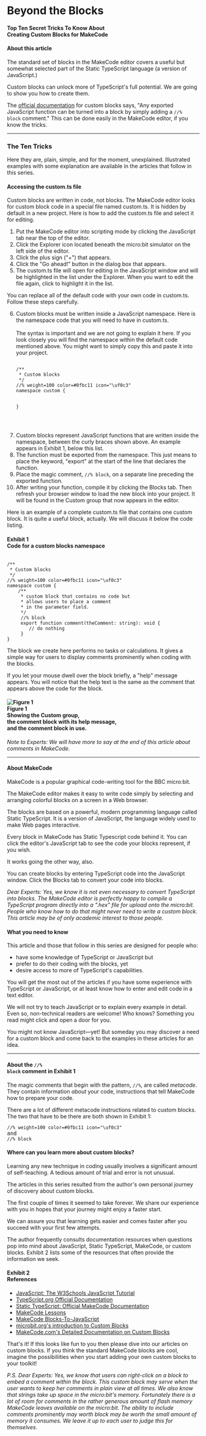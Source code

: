 <h1> Beyond the Blocks</h1>
<h4>Top Ten Secret Tricks To Know About<br>Creating Custom Blocks for MakeCode</h4>

#### About this article

The standard set of blocks in the MakeCode editor covers a useful but somewhat selected part of the Static TypeScript language (a version of JavaScript.)

Custom blocks can unlock more of TypeScript's full potential. We are going to show you how to create them.

The [official documentation](https://makecode.microbit.org/blocks/custom) for custom blocks says, "Any exported JavaScript function can be turned into a block by simply adding a <code>//% block</code> comment." This can be done easily in the MakeCode editor, if you know the tricks.

---

### The Ten Tricks

Here they are, plain, simple, and for the moment, unexplained. Illustrated examples with some explanation are available in the articles that follow in this series.

#### Accessing the custom.ts file

Custom blocks are written in code, not blocks. The MakeCode editor looks for custom block code in a special file named custom.ts. It is hidden by default in a new project. Here is how to add the custom.ts file and select it for editing.

<ol>
<li>Put the MakeCode editor into scripting mode by clicking the JavaScript tab near the top of the editor.</li>
<li>Click the Explorer icon located beneath the micro:bit simulator on the left side of the editor.</li>
<li>Click the plus sign ("+") that appears.</li>
<li>Click the "Go ahead!" button in the dialog box that appears.</li>
<li>The custom.ts file will open for editing in the JavaScript window and will be highlighted in the list under the Explorer. When you want to edit the file again, click to highlight it in the list.</li>
</ol>

You can replace all of the default code with your own code in custom.ts. Follow these steps carefully.

<ol start="6">
<li>Custom blocks must be written inside a JavaScript namespace. Here is the namespace code that you will need to have in custom.ts.<br><br>The syntax is important and we are not going to explain it here. If you look closely you will find the namespace within the default code mentioned above. You might want to simply copy this and paste it into your project.
<pre><code>
/**
 * Custom blocks
 */
//% weight=100 color=#0fbc11 icon="\uf0c3"
namespace custom {

}
</code></pre><br></li>
<li>Custom blocks represent JavaScript functions that are written inside the namespace, between the curly braces shown above. An example appears in Exhibit 1, below this list.</li>
<li>The function must be exported from the namespace. This just means to place the keyword, "export" at the start of the line that declares the function.</li>
<li>Place the magic comment, <code>//% block</code>, on a separate line preceding the exported function.</li>
<li>After writing your function, compile it by clicking the Blocks tab. Then refresh your browser window to load the new block into your project. It will be found in the Custom group that now appears in the editor.</li>
</ol>

Here is an example of a complete custom.ts file that contains one custom block. It is quite a useful block, actually. We will discuss it below the code listing.

<h4>Exhibit 1<br>Code for a custom blocks namespace</h4>
<pre><code>
/**
 * Custom blocks
 */
//% weight=100 color=#0fbc11 icon="\uf0c3"
namespace custom {
    /**
     * custom block that contains no code but
     * allows users to place a comment 
     * in the parameter field.
     */
     //% block
     export function comment(theComment: string): void {
        // do nothing
     }
}
</code></pre>

The block we create here performs no tasks or calculations. It gives a simple way for users to display comments prominently when coding with the blocks. 

If you let your mouse dwell over the block briefly, a "help" message appears. You will notice that the help text is the same as the comment that appears above the code for the block.

<h4><img alt="Figure 1" src="https://raw.githubusercontent.com/IowaDave/Custom-Blocks-Top-Ten-Tricks/master/images/Figure%201.png"><br>Figure 1<br>Showing the Custom group,<br>the comment block with its help message,<br>and the comment block in use.</h4>

*Note to Experts: We will have more to say at the end of this article about comments in MakeCode.*

---

#### About MakeCode

MakeCode is a popular graphical code-writing tool for the BBC micro:bit.

The MakeCode editor makes it easy to write code simply by selecting and arranging colorful blocks on a screen in a Web browser.

The blocks are based on a powerful, modern programming language called Static TypeScript. It is a version of JavaScript, the language widely used to make Web pages interactive.

Every block in MakeCode has Static Typescript code behind it. You can click the editor's JavaScript tab to see the code your blocks represent, if you wish.

It works going the other way, also.

You can create blocks by entering TypeScript code into the JavaScript window. Click the Blocks tab to convert your code into blocks.

*Dear Experts: Yes, we know it is not even necessary to convert TypeScript into blocks. The MakeCode editor is perfectly happy to compile a TypeScript program directly into a ".hex" file for upload onto the micro:bit. People who know how to do that might never need to write a custom block. This article may be of only academic interest to those people.*

#### What you need to know

This article and those that follow in this series are designed for people who:

<ul>
  <li>have some knowledge of TypeScript or JavaScript but</li>
  <li>prefer to do their coding with the blocks, yet</li>
  <li>desire access to more of TypeScript's capabilities.</li>
</ul>

You will get the most out of the articles if you have some experience with TypeScript or JavaScript, or at least know how to enter and edit code in a text editor.

We will not try to teach JavaScript or to explain every example in detail. Even so, non-technical readers are welcome! Who knows? Something you read might click and open a door for you.

You might not know JavaScript&mdash;yet! But someday you may discover a need for a custom block and come back to the examples in these articles for an idea.

---

#### About the <code>//% block</code> comment in Exhibit 1

The magic comments that begin with the pattern, <code>//%</code>, are called <em>metacode</em>. They contain information <em>about</em> your code, instructions that tell MakeCode how to prepare your code. 

There are a lot of different metacode instructions related to custom blocks. The two that have to be there are both shown in Exhibit 1:

<pre><code>//% weight=100 color=#0fbc11 icon="\uf0c3"</code>
and
<code>//% block</code></pre>

#### Where can you learn more about custom blocks?

Learning any new technique in coding usually involves a significant amount of self-teaching. A tedious amount of trial and error is not unusual. 

The articles in this series resulted from the author's own personal journey of discovery about custom blocks. 

The first couple of times it seemed to take forever. We share our experience with you in hopes that your journey might enjoy a faster start. 

We can assure you that learning gets easier and comes faster after you succeed with your first few attempts.

The author frequently consults documentation resources when questions pop into mind about JavaScript, Static TypeScript, MakeCode, or custom blocks. Exhibit 2 lists some of the resources that often provide the information we seek.

<h4>Exhibit 2<br>References</h4>
<ul>
<li><a href="https://www.w3schools.com/js/">JavaScript: The W3Schools JavaScript Tutorial</a></li>
<li><a href="https://www.typescriptlang.org/docs/home.html">TypeScript.org Official Documentation</a></li>
<li><a href="https://makecode.com/language">Static TypeScript: Official MakeCode Documentation</a></li>
<li><a href="https://makecode.microbit.org/lessons">MakeCode Lessons</a></li>
<li><a href="https://makecode.microbit.org/courses/blocks-to-javascript">MakeCode Blocks-To-JavaScript</a></li>
<li><a href="https://makecode.microbit.org/blocks/custom">microbit.org's introduction to Custom Blocks</a></li>
<li><a href="https://makecode.com/defining-blocks">MakeCode.com's Detailed Documentation on Custom Blocks</a></li>
</ul>

That's it! If this looks like fun to you then please dive into our articles on custom blocks. If you think the standard MakeCode blocks are cool, imagine the possibiliities when you start adding your own custom blocks to your toolkit!

*P.S. Dear Experts: Yes, we know that users can right-click on a block to embed a comment within the block. This custom block may serve when the user wants to keep her comments in plain view at all times. We also know that strings take up space in the micro:bit's memory. Fortunately there is a lot of room for comments in the rather generous amount of flash memory MakeCode leaves available on the micro:bit. The ability to include comments prominently may worth block may be worth the small amount of memory it consumes. We leave it up to each user to judge this for themselves.*
